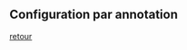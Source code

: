 ## Configuration par annotation

[retour](https://github.com/grouault/spring-tutorial/blob/master/spring-contexte/notes/INDEX.md)
